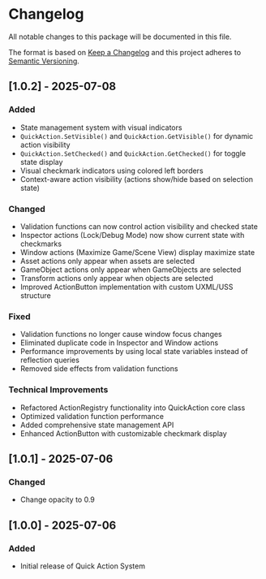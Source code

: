 # Changelog
All notable changes to this package will be documented in this file.

The format is based on [Keep a Changelog](http://keepachangelog.com/en/1.0.0/)
and this project adheres to [Semantic Versioning](http://semver.org/spec/v2.0.0.html).

## [1.0.2] - 2025-07-08
### Added
- State management system with visual indicators
- `QuickAction.SetVisible()` and `QuickAction.GetVisible()` for dynamic action visibility
- `QuickAction.SetChecked()` and `QuickAction.GetChecked()` for toggle state display
- Visual checkmark indicators using colored left borders
- Context-aware action visibility (actions show/hide based on selection state)

### Changed
- Validation functions can now control action visibility and checked state
- Inspector actions (Lock/Debug Mode) now show current state with checkmarks
- Window actions (Maximize Game/Scene View) display maximize state
- Asset actions only appear when assets are selected
- GameObject actions only appear when GameObjects are selected
- Transform actions only appear when objects are selected
- Improved ActionButton implementation with custom UXML/USS structure

### Fixed
- Validation functions no longer cause window focus changes
- Eliminated duplicate code in Inspector and Window actions
- Performance improvements by using local state variables instead of reflection queries
- Removed side effects from validation functions

### Technical Improvements
- Refactored ActionRegistry functionality into QuickAction core class
- Optimized validation function performance
- Added comprehensive state management API
- Enhanced ActionButton with customizable checkmark display

## [1.0.1] - 2025-07-06
### Changed
- Change opacity to 0.9

## [1.0.0] - 2025-07-06
### Added
- Initial release of Quick Action System
